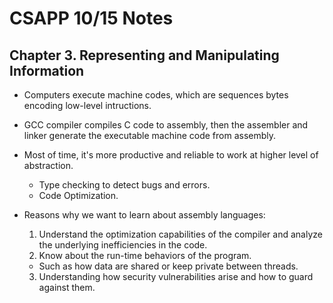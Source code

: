 # CSAPP 10/15 Notes
## Chapter 3. Representing and Manipulating Information
* Computers execute machine codes, which are sequences bytes encoding low-level intructions.
* GCC compiler compiles C code to assembly, then the assembler and linker generate the executable machine code from assembly.
* Most of time, it's more productive and reliable to work at higher level of abstraction.
  * Type checking to detect bugs and errors.
  * Code Optimization.

* Reasons why we want to learn about assembly languages:
  1. Understand the optimization capabilities of the compiler and analyze the underlying inefficiencies in the code.
  2. Know about the run-time behaviors of the program.
    * Such as how data are shared or keep private between threads.
  3. Understanding how security vulnerabilities arise and how to guard against them.

